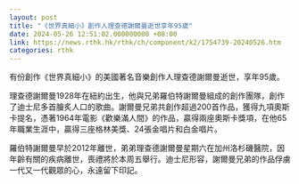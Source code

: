 ```yaml
---
layout: post
title: "《世界真細小》創作人理查德謝爾曼逝世享年95歲"
date: 2024-05-26 12:51:02.000000000 +08:00
link: https://news.rthk.hk/rthk/ch/component/k2/1754739-20240526.htm
categories: rthk
---
```


有份創作《世界真細小》的美國著名音樂創作人理查德謝爾曼逝世，享年95歲。

理查德謝爾曼1928年在紐約出生，他與兄弟羅伯特謝爾曼組成的創作團隊，創作了迪士尼多首膾炙人口的歌曲。謝爾曼兄弟共創作超過200首作品，獲得九項奧斯卡提名，憑著1964年電影《歡樂滿人間》的作品，贏得兩座奧斯卡獎項，在他65年職業生涯中，贏得三座格林美獎、24張金唱片和白金唱片。 

羅伯特謝爾曼早於2012年離世，弟弟理查德謝爾曼星期六在加州洛杉磯醫院，因年齡有關的疾病離世，喪禮將於本周五舉行。迪士尼形容，謝爾曼兄弟的作品俘虜一代又一代觀眾的心，永遠留下印記。
